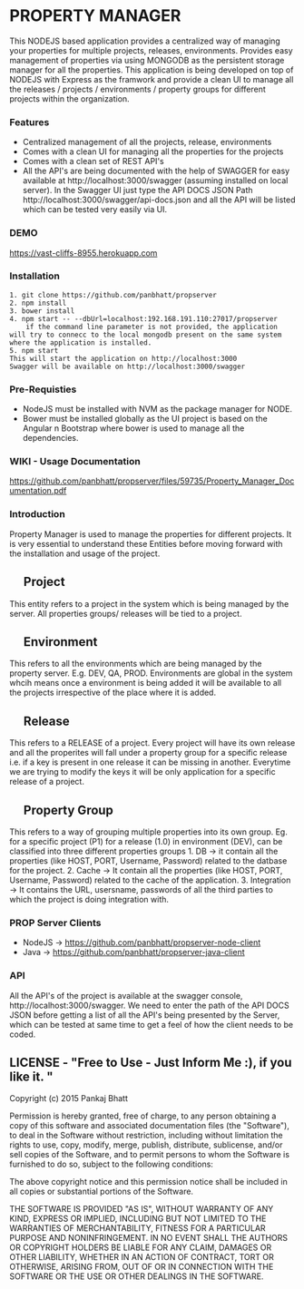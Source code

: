 PROPERTY MANAGER
===============
This NODEJS based application provides a centralized way of managing your properties for multiple projects, releases, environments. Provides easy management of properties via using MONGODB as the persistent storage manager for all the properties. This application is being developed on top of NODEJS with Express as the framwork and provide a clean UI to manage all the releases / projects / environments / property groups for different projects within the organization. 

### Features
* Centralized management of all the projects, release, environments
* Comes with a clean UI for managing all the properties for the projects
* Comes with a clean set of REST API's 
* All the API's are being documented with the help of  SWAGGER for easy available at http://localhost:3000/swagger (assuming installed on local server). In the Swagger UI just type the API DOCS JSON Path http://localhost:3000/swagger/api-docs.json and all the API will be listed which can be tested very easily via UI. 

### DEMO 
 https://vast-cliffs-8955.herokuapp.com 

### Installation
    1. git clone https://github.com/panbhatt/propserver
    2. npm install
    3. bower install 
    4. npm start -- --dbUrl=localhost:192.168.191.110:27017/propserver
        if the command line parameter is not provided, the application will try to connecc to the local mongodb present on the same system where the application is installed. 
    5. npm start
    This will start the application on http://localhost:3000
    Swagger will be available on http://localhost:3000/swagger

### Pre-Requisties
* NodeJS must be installed with NVM as the package manager for NODE.
* Bower must be installed globally as the UI project is based on the Angular n Bootstrap where bower is used to manage all the dependencies.

### WIKI - Usage Documentation
  https://github.com/panbhatt/propserver/files/59735/Property_Manager_Documentation.pdf 

### Introduction

Property Manager is used to manage the properties for different projects. It is very essential to understand these Entities before moving forward with the installation and usage of the project. 
## &nbsp;&nbsp;&nbsp;&nbsp;&nbsp;Project
   This entity refers to a project in the system which is being managed by the server. All properties groups/ releases will be tied to a project.  
## &nbsp;&nbsp;&nbsp;&nbsp;&nbsp;Environment
   This refers to all the environments which are being managed by the property server. E.g. DEV, QA, PROD. Environments are global in the system whcih means once a environment is being added it will be available to all the projects irrespective of the place where it is added. 
## &nbsp;&nbsp;&nbsp;&nbsp;&nbsp;Release
   This refers to a RELEASE of a project. Every project will have its own release and all the properites will fall under a property group for a specific release i.e. if a key is present in one release it can be missing in another. Everytime we are trying to modify the keys it will be only application for a specific release of a project.  
## &nbsp;&nbsp;&nbsp;&nbsp;&nbsp;Property Group
  This refers to a way of grouping multiple properties into its own group. Eg. for a specific project (P1) for a release (1.0) in environment (DEV), can be classified into three different properties groups
    1. DB -> it contain all the properties (like HOST, PORT, Username, Password) related to the datbase for the project.
    2. Cache -> It contain all the properties (like HOST, PORT, Username, Password) related to the cache of the application.
    3. Integration -> It contains the URL, usersname, passwords of all the third parties to which the project is doing integration with. 

### PROP Server Clients
* NodeJS ->  https://github.com/panbhatt/propserver-node-client
* Java -> https://github.com/panbhatt/propserver-java-client

### API 
All the API's of the project is available at the swagger console, http://localhost:3000/swagger. We need to enter the path of the API DOCS JSON before getting a list of all the API's being presented by the Server, which can be tested at same time to get a feel of how the client needs to be coded. 

## LICENSE - "Free to Use - Just Inform Me :), if you like it. "


Copyright (c) 2015 Pankaj Bhatt 

Permission is hereby granted, free of charge, to any person
obtaining a copy of this software and associated documentation
files (the "Software"), to deal in the Software without
restriction, including without limitation the rights to use,
copy, modify, merge, publish, distribute, sublicense, and/or sell
copies of the Software, and to permit persons to whom the
Software is furnished to do so, subject to the following
conditions:

The above copyright notice and this permission notice shall be
included in all copies or substantial portions of the Software.

THE SOFTWARE IS PROVIDED "AS IS", WITHOUT WARRANTY OF ANY KIND,
EXPRESS OR IMPLIED, INCLUDING BUT NOT LIMITED TO THE WARRANTIES
OF MERCHANTABILITY, FITNESS FOR A PARTICULAR PURPOSE AND
NONINFRINGEMENT. IN NO EVENT SHALL THE AUTHORS OR COPYRIGHT
HOLDERS BE LIABLE FOR ANY CLAIM, DAMAGES OR OTHER LIABILITY,
WHETHER IN AN ACTION OF CONTRACT, TORT OR OTHERWISE, ARISING
FROM, OUT OF OR IN CONNECTION WITH THE SOFTWARE OR THE USE OR
OTHER DEALINGS IN THE SOFTWARE.
